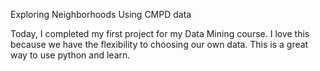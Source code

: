 Exploring Neighborhoods Using CMPD data

Today, I completed my first project for my Data Mining course.  I love this because we have the flexibility to choosing our own data.  This is a great way to use python and learn.
